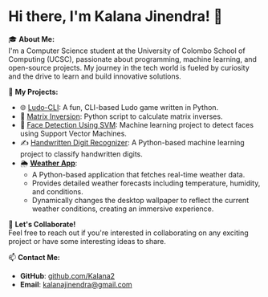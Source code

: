 # Hi there, I'm Kalana Jinendra! 👋

🎓 **About Me:**  
I'm a Computer Science student at the University of Colombo School of Computing (UCSC), passionate about programming, machine learning, and open-source projects. My journey in the tech world is fueled by curiosity and the drive to learn and build innovative solutions.

🔗 **My Projects:**  
- 🌐 [Ludo-CLI](https://github.com/Kalana2/Ludo-CLI.git): A fun, CLI-based Ludo game written in Python.  
- 🔢 [Matrix Inversion](https://github.com/Kalana2/matrix-inverce-calculator.git): Python script to calculate matrix inverses.  
- 🤖 [Face Detection Using SVM](https://github.com/Kalana2/face_detection_using_SVM.git): Machine learning project to detect faces using Support Vector Machines.  
- ✍️ [Handwritten Digit Recognizer](https://github.com/Kalana2/HandWritten-Digit-Recognition.git): A Python-based machine learning project to classify handwritten digits.  
- 🌦️ [**Weather App**](https://github.com/Kalana2/wallpaper_changer_with_weather.git):  
   - A Python-based application that fetches real-time weather data.  
   - Provides detailed weather forecasts including temperature, humidity, and conditions.  
   - Dynamically changes the desktop wallpaper to reflect the current weather conditions, creating an immersive experience.  

💬 **Let's Collaborate!**  
Feel free to reach out if you're interested in collaborating on any exciting project or have some interesting ideas to share.

📫 **Contact Me:**  
- **GitHub**: [github.com/Kalana2](https://github.com/Kalana2)  
- **Email**: kalanajinendra@gmail.com
